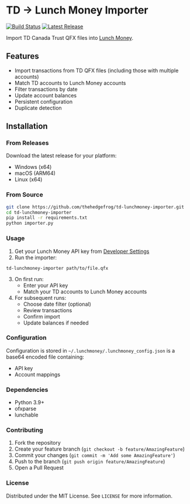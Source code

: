 # TD -> Lunch Money Importer

[![Build Status](https://github.com/thehedgefrog/td-lunchmoney-importer/actions/workflows/build.yml/badge.svg)](https://github.com/thehedgefrog/td-lunchmoney-importer/actions/workflows/build.yml)
[![Latest Release](https://img.shields.io/github/v/release/thehedgefrog/td-lunchmoney-importer)](https://github.com/thehedgefrog/td-lunchmoney-importer/releases/latest)

Import TD Canada Trust QFX files into [Lunch Money](https://lunchmoney.app).

## Features

- Import transactions from TD QFX files (including those with multiple accounts)
- Match TD accounts to Lunch Money accounts
- Filter transactions by date
- Update account balances
- Persistent configuration
- Duplicate detection

## Installation

### From Releases
Download the latest release for your platform:
- Windows (x64)
- macOS (ARM64)
- Linux (x64)

### From Source
```bash
git clone https://github.com/thehedgefrog/td-lunchmoney-importer.git
cd td-lunchmoney-importer
pip install -r requirements.txt
python importer.py
```

### Usage
1. Get your Lunch Money API key from [Developer Settings](https://my.lunchmoney.app/developers)
2. Run the importer:
```
td-lunchmoney-importer path/to/file.qfx
```

3. On first run:
   - Enter your API key
   - Match your TD accounts to Lunch Money accounts
4. For subsequent runs:
   - Choose date filter (optional)
   - Review transactions
   - Confirm import
   - Update balances if needed

### Configuration
Configuration is stored in `~/.lunchmoney/.lunchmoney_config.json` is a base64 encoded file containing:

- API key
- Account mappings

### Dependencies
- Python 3.9+
- ofxparse
- lunchable

### Contributing
1. Fork the repository
2. Create your feature branch (`git checkout -b feature/AmazingFeature`)
3. Commit your changes (`git commit -m 'Add some AmazingFeature'`)
4. Push to the branch (`git push origin feature/AmazingFeature`)
5. Open a Pull Request

### License
Distributed under the MIT License. See `LICENSE` for more information.